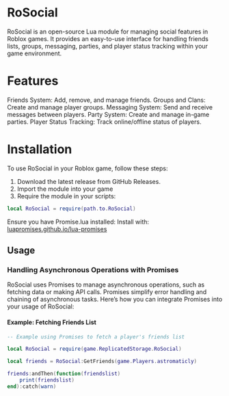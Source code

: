 # RoSocial

RoSocial is an open-source Lua module for managing social features in Roblox games. It provides an easy-to-use interface for handling friends lists, groups, messaging, parties, and player status tracking within your game environment.

# Features
Friends System: Add, remove, and manage friends.
Groups and Clans: Create and manage player groups.
Messaging System: Send and receive messages between players.
Party System: Create and manage in-game parties.
Player Status Tracking: Track online/offline status of players.

# Installation
To use RoSocial in your Roblox game, follow these steps:
1. Download the latest release from GitHub Releases.
2. Import the module into your game
3. Require the module in your scripts:

```lua
local RoSocial = require(path.to.RoSocial)
```

Ensure you have Promise.lua installed:
Install with: [luapromises.github.io/lua-promises](lua-promises)

## Usage

### Handling Asynchronous Operations with Promises

RoSocial uses Promises to manage asynchronous operations, such as fetching data or making API calls. Promises simplify error handling and chaining of asynchronous tasks. Here’s how you can integrate Promises into your usage of RoSocial:

#### Example: Fetching Friends List

```lua
-- Example using Promises to fetch a player's friends list

local RoSocial = require(game.ReplicatedStorage.RoSocial)

local friends = RoSocial:GetFriends(game.Players.astromaticly)

friends:andThen(function(friendslist)
	print(friendslist)
end):catch(warn)
```
